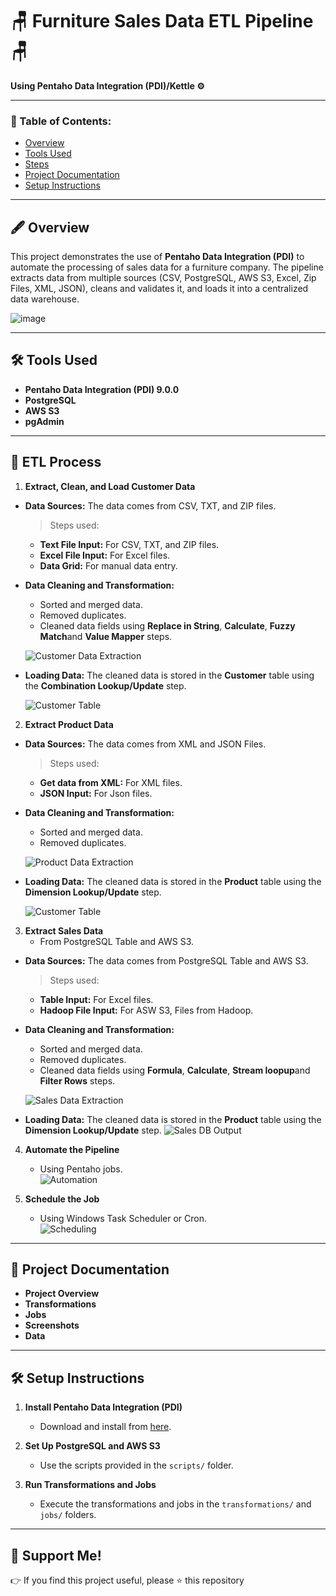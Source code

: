 # 🪑 Furniture Sales Data ETL Pipeline 🪑  
**Using Pentaho Data Integration (PDI)/Kettle ⚙**  

---

### 📃 Table of Contents:
- [Overview](#-overview)
- [Tools Used](#-tools-used)
- [Steps](#-steps)
- [Project Documentation](#-project-documentation)
- [Setup Instructions](#-setup-instructions)

---

## 🖋 Overview  
This project demonstrates the use of **Pentaho Data Integration (PDI)** to automate the processing of sales data for a furniture company. The pipeline extracts data from multiple sources (CSV, PostgreSQL, AWS S3, Excel, Zip Files, XML, JSON), cleans and validates it, and loads it into a centralized data warehouse.  

![image](screenshots/etl_problem.png)
 

---

## 🛠 Tools Used  
- **Pentaho Data Integration (PDI) 9.0.0**  
- **PostgreSQL**  
- **AWS S3**  
- **pgAdmin**  

---

## 📌 ETL Process  
1. **Extract, Clean, and Load Customer Data**  

- **Data Sources:** The data comes from CSV, TXT, and ZIP files.  
  > Steps used:  
  - **Text File Input:** For CSV, TXT, and ZIP files.  
  - **Excel File Input:** For Excel files.  
  - **Data Grid:** For manual data entry.  

- **Data Cleaning and Transformation:**  
  - Sorted and merged data.  
  - Removed duplicates.  
  - Cleaned data fields using **Replace in String**, **Calculate**, **Fuzzy Match**and **Value Mapper** steps.  

  ![Customer Data Extraction](screenshots/customerData%20transformation.png)  

- **Loading Data:** The cleaned data is stored in the **Customer** table using the **Combination Lookup/Update** step.  

  ![Customer Table](screenshots/loaded%20customer%20data%20db.png)

2. **Extract Product Data**  

- **Data Sources:** The data comes from XML and JSON Files.  
  > Steps used:  
  - **Get data from XML:** For XML files.  
  - **JSON Input:** For Json files.  

- **Data Cleaning and Transformation:**  
  - Sorted and merged data.  
  - Removed duplicates.
    
   ![Product Data Extraction](screenshots/productData%20transformation.png)

- **Loading Data:** The cleaned data is stored in the **Product** table using the **Dimension Lookup/Update** step.  

  ![Customer Table](screenshots/loaded%20product%20data%20db.png)

3. **Extract Sales Data**  
   - From PostgreSQL Table and AWS S3.
- **Data Sources:** The data comes from PostgreSQL Table and AWS S3.  
  > Steps used:
  - **Table Input:** For Excel files.  
  - **Hadoop File Input:** For ASW S3, Files from Hadoop.

- **Data Cleaning and Transformation:**  
  - Sorted and merged data.  
  - Removed duplicates.  
  - Cleaned data fields using **Formula**, **Calculate**, **Stream loopup**and **Filter Rows** steps.
    
   ![Sales Data Extraction](screenshots/salesData%20transformation.png)

- **Loading Data:** The cleaned data is stored in the **Product** table using the **Dimension Lookup/Update** step.
  ![Sales DB Output](screenshots/loaded%20sales%20data%20db.png)

4. **Automate the Pipeline**  
   - Using Pentaho jobs.  
   ![Automation](images/automation.png)  

7. **Schedule the Job**  
   - Using Windows Task Scheduler or Cron.  
   ![Scheduling](images/scheduling.png)  

---

## 📂 Project Documentation  
- **Project Overview**  
- **Transformations**  
- **Jobs**  
- **Screenshots**  
- **Data**  

---

## 🛠 Setup Instructions  
1. **Install Pentaho Data Integration (PDI)**  
   - Download and install from [here](https://sourceforge.net/projects/pentaho/).  

2. **Set Up PostgreSQL and AWS S3**  
   - Use the scripts provided in the `scripts/` folder.  

3. **Run Transformations and Jobs**  
   - Execute the transformations and jobs in the `transformations/` and `jobs/` folders.  

---

## 🙌 Support Me!  
👉 If you find this project useful, please ⭐ this repository  

